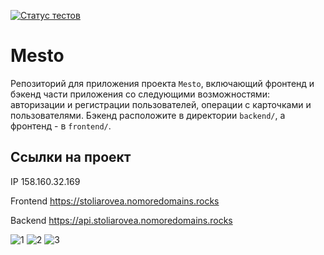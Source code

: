 [![Статус тестов](../../actions/workflows/tests.yml/badge.svg)](../../actions/workflows/tests.yml)

# Mesto
Репозиторий для приложения проекта `Mesto`, включающий фронтенд и бэкенд части приложения со следующими возможностями: авторизации и регистрации пользователей, операции с карточками и пользователями. Бэкенд расположите в директории `backend/`, а фронтенд - в `frontend/`.

## Ссылки на проект

IP 158.160.32.169

Frontend https://stoliarovea.nomoredomains.rocks

Backend https://api.stoliarovea.nomoredomains.rocks

![1](https://github.com/stoliarovea/react-mesto-api-full-gha/assets/31337724/0bb2e873-05a1-4ad2-bb0f-c47cd5e4de08)
![2](https://github.com/stoliarovea/react-mesto-api-full-gha/assets/31337724/0123fd90-1b21-4929-b1b6-57662bf98b6a)
![3](https://github.com/stoliarovea/react-mesto-api-full-gha/assets/31337724/c1e3de97-6816-4c77-bd61-7ffba4d4d9fa)
